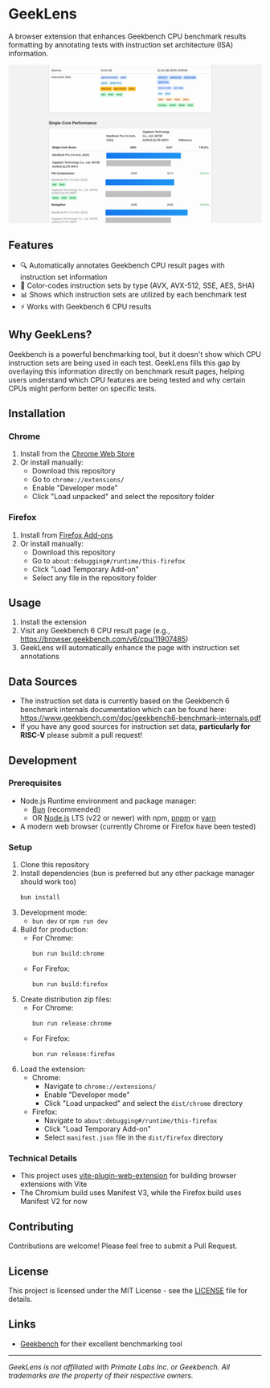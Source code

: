 # GeekLens

A browser extension that enhances Geekbench CPU benchmark results formatting by annotating tests with instruction set architecture (ISA) information.

![GeekLens Screenshot](screenshots/screenshot4.png)

## Features

- 🔍 Automatically annotates Geekbench CPU result pages with instruction set information
- 🎨 Color-codes instruction sets by type (AVX, AVX-512, SSE, AES, SHA)
- 📊 Shows which instruction sets are utilized by each benchmark test
- ⚡ Works with Geekbench 6 CPU results

## Why GeekLens?

Geekbench is a powerful benchmarking tool, but it doesn't show which CPU instruction sets are being used in each test. GeekLens fills this gap by overlaying this  information directly on benchmark result pages, helping users understand which CPU features are being tested and why certain CPUs might perform better on specific tests.

## Installation

### Chrome
1. Install from the [Chrome Web Store](https://chromewebstore.google.com/detail/geeklens/mkhncioijfcdjhaanpfodcaloniodabf)
2. Or install manually:
   - Download this repository
   - Go to `chrome://extensions/`
   - Enable "Developer mode"
   - Click "Load unpacked" and select the repository folder

### Firefox
1. Install from [Firefox Add-ons](https://addons.mozilla.org/en-US/firefox/addon/geeklens/)
2. Or install manually:
   - Download this repository
   - Go to `about:debugging#/runtime/this-firefox`
   - Click "Load Temporary Add-on"
   - Select any file in the repository folder

## Usage

1. Install the extension
2. Visit any Geekbench 6 CPU result page (e.g., https://browser.geekbench.com/v6/cpu/11907485)
3. GeekLens will automatically enhance the page with instruction set annotations

## Data Sources

* The instruction set data is currently based on the Geekbench 6 benchmark internals documentation which can be found here: https://www.geekbench.com/doc/geekbench6-benchmark-internals.pdf
* If you have any good sources for instruction set data, **particularly for RISC-V** please submit a pull request!

## Development

### Prerequisites
- Node.js Runtime environment and package manager:
    - [Bun](https://bun.sh/) (recommended)
    - OR [Node.js](https://nodejs.org/) LTS (v22 or newer) with npm, [pnpm](https://pnpm.io/) or [yarn](https://yarnpkg.com/)
- A modern web browser (currently Chrome or Firefox have been tested)


### Setup
1. Clone this repository
2. Install dependencies (bun is preferred but any other package manager should work too)
   ```
   bun install
   ```
3. Development mode:
   - `bun dev` or `npm run dev`
4. Build for production:
   - For Chrome:
     ```
     bun run build:chrome
     ```
   - For Firefox:
     ```
     bun run build:firefox
     ```
5. Create distribution zip files:
   - For Chrome:
     ```
     bun run release:chrome
     ```
   - For Firefox:
     ```
     bun run release:firefox
     ```
6. Load the extension:
   - Chrome:
      - Navigate to `chrome://extensions/`
      - Enable "Developer mode"
      - Click "Load unpacked" and select the `dist/chrome` directory
   - Firefox:
      - Navigate to `about:debugging#/runtime/this-firefox`
      - Click "Load Temporary Add-on"
      - Select `manifest.json` file in the `dist/firefox` directory

### Technical Details
- This project uses [vite-plugin-web-extension](https://github.com/samrum/vite-plugin-web-extension) for building browser extensions with Vite
- The Chromium build uses Manifest V3, while the Firefox build uses Manifest V2 for now

## Contributing

Contributions are welcome! Please feel free to submit a Pull Request.

## License

This project is licensed under the MIT License - see the [LICENSE](LICENSE) file for details.

## Links

- [Geekbench](https://www.geekbench.com/) for their excellent benchmarking tool

---

*GeekLens is not affiliated with Primate Labs Inc. or Geekbench. All trademarks are the property of their respective owners.*
